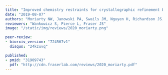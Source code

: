 ```yaml
---
title: "Improved chemistry restraints for crystallographic refinement by integrating the Amber force field into Phenix"
date: "2019-08-07"
authors: "Moriarty NW, Janowski PA, Swails JM, Nguyen H, Richardson JS, Case DA, and Adams PD"
reviewers: "Wankowicz S, Pierce L, Fraser JS"
image: "/static/img/reviews/2020_moriarty.png"

peer-review:
- biorxiv_version: "724567v1"
  disqus: "24kzuvq"

published:
- pmid: "31909743"
  pdf: "http://cdn.fraserlab.com/reviews/2020_moriarty.pdf"
---
```

